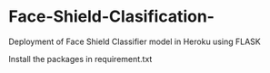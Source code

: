 # Face-Shield-Clasification-
Deployment of Face Shield Classifier model in Heroku using FLASK

Install the packages in requirement.txt
